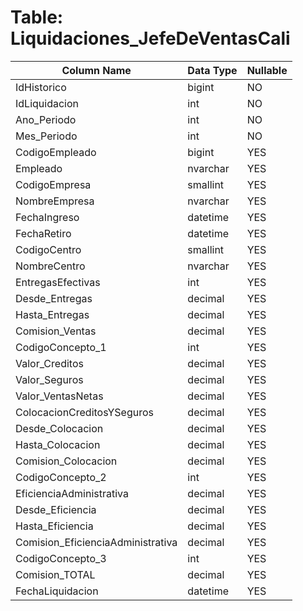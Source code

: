 # Table: Liquidaciones_JefeDeVentasCali

| Column Name | Data Type | Nullable |
|-------------|-----------|----------|
| IdHistorico | bigint | NO |
| IdLiquidacion | int | NO |
| Ano_Periodo | int | NO |
| Mes_Periodo | int | NO |
| CodigoEmpleado | bigint | YES |
| Empleado | nvarchar | YES |
| CodigoEmpresa | smallint | YES |
| NombreEmpresa | nvarchar | YES |
| FechaIngreso | datetime | YES |
| FechaRetiro | datetime | YES |
| CodigoCentro | smallint | YES |
| NombreCentro | nvarchar | YES |
| EntregasEfectivas | int | YES |
| Desde_Entregas | decimal | YES |
| Hasta_Entregas | decimal | YES |
| Comision_Ventas | decimal | YES |
| CodigoConcepto_1 | int | YES |
| Valor_Creditos | decimal | YES |
| Valor_Seguros | decimal | YES |
| Valor_VentasNetas | decimal | YES |
| ColocacionCreditosYSeguros | decimal | YES |
| Desde_Colocacion | decimal | YES |
| Hasta_Colocacion | decimal | YES |
| Comision_Colocacion | decimal | YES |
| CodigoConcepto_2 | int | YES |
| EficienciaAdministrativa | decimal | YES |
| Desde_Eficiencia | decimal | YES |
| Hasta_Eficiencia | decimal | YES |
| Comision_EficienciaAdministrativa | decimal | YES |
| CodigoConcepto_3 | int | YES |
| Comision_TOTAL | decimal | YES |
| FechaLiquidacion | datetime | YES |
